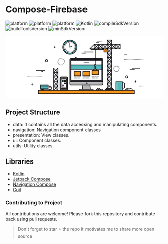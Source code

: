 # Compose-Firebase

![platform](https://img.shields.io/badge/Playground-yellow)
![platform](https://img.shields.io/badge/Android-blue)
![platform](https://img.shields.io/badge/JetpackCompose-blue)
![Kotlin](https://img.shields.io/badge/Kotlin-blue)
![compileSdkVersion](https://img.shields.io/badge/compileSdkVersion-32-yellow)
![buildToolsVersion](https://img.shields.io/badge/buildToolsVersion-33.0.0-yellow)
![minSdkVersion](https://img.shields.io/badge/minSdkVersion-21-yellow)

<img src="/screenshots/building.jpeg">

## Project Structure

- data: It contains all the data accessing and manipulating components.
- navigation: Navigation component classes
- presentation: View classes.
- ui: Component classes.
- utils: Utility classes.

## Libraries

- [Kotlin](https://kotlinlang.org/)
- [Jetpack Compose](https://developer.android.com/jetpack/compose)
- [Navigation Compose](https://developer.android.com/jetpack/compose/navigation)
- [Coil](https://coil-kt.github.io/coil/compose/)


### Contributing to Project

All contributions are welcome! Please fork this repository and contribute back using pull requests.

> Don't forget to star ⭐ the repo it motivates me to share more open source
